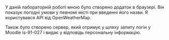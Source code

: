 У даній лабораторній роботі мною було створено додаток в браузері.
Він показує погодні умови у певномі місті при введенні його назви.
 Я користувався API від OpenWeatherMap.

Також було створено сервер, який отримує у шляху запиту логін у Moodle is-91-027 і видає у відповідь персональну інформацію.